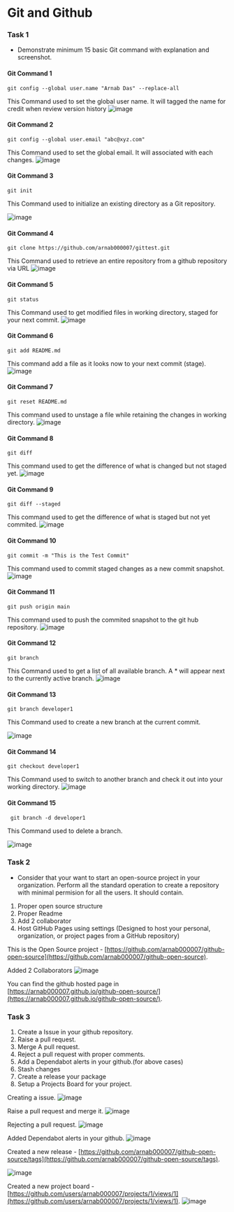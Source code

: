 # Git and Github 

### Task 1
- Demonstrate minimum 15 basic Git command with explanation and screenshot.

#### Git Command 1
```
git config --global user.name "Arnab Das" --replace-all
```
This Command used to set the global user name. It will tagged the name for credit when review version history
![image](https://user-images.githubusercontent.com/70307607/195248932-601ad933-dcef-48c3-8409-ebba31c92e43.png)

#### Git Command 2
```
git config --global user.email "abc@xyz.com"
```
This Command used to set the global email. It will associated with each changes.
![image](https://user-images.githubusercontent.com/70307607/195249000-69226994-dfde-464b-bd04-2f9b71aa7ac4.png)

#### Git Command 3
```
git init
```
This Command used to initialize an existing directory as a Git repository. 

![image](https://user-images.githubusercontent.com/70307607/195249816-ededb54d-3d45-4fda-8ab8-34b99dd0df6b.png)

#### Git Command 4
```
git clone https://github.com/arnab000007/gittest.git
```
This Command used to retrieve an entire repository from a github repository via URL
![image](https://user-images.githubusercontent.com/70307607/195250132-d69f9642-9ac6-43d5-949f-082522b0e6d6.png)

#### Git Command 5
```
git status
```
This Command used to get modified files in working directory, staged for your next commit.
![image](https://user-images.githubusercontent.com/70307607/195250358-8586bbf6-bfa3-42b2-90b1-497cd20c4a63.png)

#### Git Command 6
```
git add README.md
```
This command add a file as it looks now to your next commit (stage).
![image](https://user-images.githubusercontent.com/70307607/195250617-91c41460-0c16-435b-a71f-551dbb004cb7.png)

#### Git Command 7
```
git reset README.md
```
This command used to unstage a file while retaining the changes in working directory.
![image](https://user-images.githubusercontent.com/70307607/195250965-9bee069c-0fd2-43f3-9b27-6e2e058c89ea.png)


#### Git Command 8
```
git diff
```
This command used to get the difference of what is changed but not staged yet.
![image](https://user-images.githubusercontent.com/70307607/195251337-61c20228-21da-4c7a-8222-64116e281753.png)

#### Git Command 9
```
git diff --staged
```
This command used to get the difference of what is staged but not yet commited.
![image](https://user-images.githubusercontent.com/70307607/195251590-b33f6c5e-4dba-407c-b523-534550ce80a0.png)

#### Git Command 10
```
git commit -m "This is the Test Commit"
```
This command used to commit staged changes as a new commit snapshot.
![image](https://user-images.githubusercontent.com/70307607/195251933-186f7eee-871b-494c-9643-d1761a664798.png)

#### Git Command 11
```
git push origin main 
```
This command used to push the commited snapshot to the git hub repository.
![image](https://user-images.githubusercontent.com/70307607/195252329-ec0aae69-a84b-45d4-a85d-449d73e804b4.png)

#### Git Command 12
```
git branch
```
This Command used to get a list of all available branch. A * will appear next to the currently active branch.
![image](https://user-images.githubusercontent.com/70307607/195253981-2c879975-b194-4d47-9d83-f80470dafa91.png)



#### Git Command 13
```
git branch developer1 
```
This Command used to create a new branch at the current commit.

![image](https://user-images.githubusercontent.com/70307607/195254118-850dba67-7dcf-4cf3-a644-a2bc4692c514.png)

#### Git Command 14
```
git checkout developer1
```
This Command used to switch to another branch and check it out into your working directory.
![image](https://user-images.githubusercontent.com/70307607/195254958-74b326d2-edb8-4753-bc84-03b0f3adddc0.png)


#### Git Command 15
```
 git branch -d developer1
```
This Command used to delete a branch.

![image](https://user-images.githubusercontent.com/70307607/195255269-eb0eaacf-8bbf-4fa3-ae74-795329c52ec3.png)


### Task 2 
- Consider that your want to start an open-source project in your organization. Perform all the standard operation to create a repository with minimal permision for all the users. It should contain.
1. Proper open source structure 
2. Proper Readme
3. Add 2 collaborator 
4. Host GitHub Pages using settings (Designed to host your personal, organization, or project pages from a GitHub repository)

This is the Open Source project - [https://github.com/arnab000007/github-open-source](https://github.com/arnab000007/github-open-source).

Added 2 Collaborators
![image](https://user-images.githubusercontent.com/70307607/196086490-4ce796dd-a03c-4cbc-a7b6-d4167712a70c.png)

You can find the github hosted page in [https://arnab000007.github.io/github-open-source/](https://arnab000007.github.io/github-open-source/).


### Task 3 
1. Create a Issue in your github repository.
2. Raise a pull request.
3. Merge A pull request.
4. Reject a pull request with proper comments.
5. Add a Dependabot alerts in your github.(for above cases)
6. Stash changes
7. Create a release your package
8. Setup a Projects Board for your project.


Creating a issue. 
![image](https://user-images.githubusercontent.com/70307607/196087364-0e10f225-5dde-47ca-b9c2-64b6df88d829.png)

Raise a pull request and merge it.
![image](https://user-images.githubusercontent.com/70307607/196087674-c4f89087-1c4c-4aa0-b0cf-75d850b44ccb.png)

Rejecting a pull request.
![image](https://user-images.githubusercontent.com/70307607/196088633-8dc3d553-1839-4f21-8dc7-8ab5d4fa89ed.png)

Added Dependabot alerts in your github.
![image](https://user-images.githubusercontent.com/70307607/196089026-fd6db729-02b5-4889-861a-42f0ddd6107c.png)

Created a new release - [https://github.com/arnab000007/github-open-source/tags](https://github.com/arnab000007/github-open-source/tags).

![image](https://user-images.githubusercontent.com/70307607/196239924-8369aadf-976d-48af-848d-7cddde029fad.png)

Created a new project board - [https://github.com/users/arnab000007/projects/1/views/1](https://github.com/users/arnab000007/projects/1/views/1).
![image](https://user-images.githubusercontent.com/70307607/196240973-7149b665-0636-4e11-ad47-ea3db7b7f021.png)

